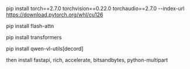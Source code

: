 <!-- install torch -->
pip install torch==2.7.0 torchvision==0.22.0 torchaudio==2.7.0 --index-url https://download.pytorch.org/whl/cu126

<!-- install flash attn -->
pip install flash-attn

<!-- install transformers -->
pip install transformers

<!-- install qwen-vl-utils -->
pip install qwen-vl-utils[decord]

then install fastapi, rich, accelerate, bitsandbytes, python-multipart
